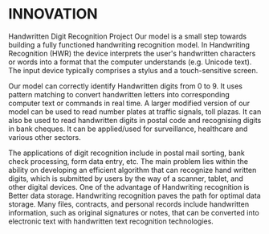 # INNOVATION
Handwritten Digit Recognition Project
Our model is a small step towards building a fully functioned handwriting recognition model.
In Handwriting Recognition (HWR) the device interprets the user's handwritten characters or words into a format that the computer understands (e.g. Unicode text). The input device typically comprises a stylus and a touch-sensitive screen.

Our model can correctly identify Handwritten digits from 0 to 9.
It uses pattern matching to convert handwritten letters into corresponding computer text or commands in real time.
A larger modified version of our model can be used to read number plates at traffic signals, toll plazas. It can also be used to read handwritten digits in postal code and recognising digits in bank cheques. It can be applied/used for surveillance, healthcare and various other sectors.

The applications of digit recognition include in postal mail sorting, bank check processing, form data entry, etc. The main problem lies within the ability on developing an efficient algorithm that can recognize hand written digits, which is submitted by users by the way of a scanner, tablet, and other digital devices.
One of the advantage of Handwriting recognition is Better data storage. Handwriting recognition paves the path for optimal data storage. Many files, contracts, and personal records include handwritten information, such as original signatures or notes, that can be converted into electronic text with handwritten text recognition technologies.
